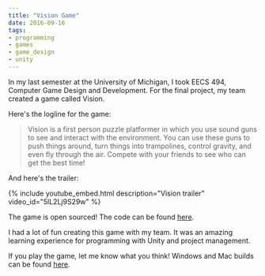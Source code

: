 ```yaml
---
title: "Vision Game"
date: 2016-09-16
tags:
- programming
- games
- game_design
- unity
---
```


In my last semester at the University of Michigan, I took EECS 494, Computer
Game Design and Development. For the final project, my team created a game
called Vision.

<!--more-->

Here's the logline for the game:

> Vision is a first person puzzle platformer in which you use sound guns to see and interact with the environment. You can use these guns to push things around, turn things into trampolines, control gravity, and even fly through the air. Compete with your friends to see who can get the best time!

And here's the trailer:

{% include youtube_embed.html description="Vision trailer" video_id="5lL2Lj9S29w" %}

The game is open sourced! The code can be found [here][vision-github-link].

I had a lot of fun creating this game with my team. It was an amazing
learning experience for programming with Unity and project management.

If you play the game, let me know what you think! Windows and Mac builds can
be found [here][vision-download-link].

[vision-github-link]: https://github.com/spencewenski/Vision
[vision-download-link]: https://keybase.pub/spencewenski/projects/Vision/
